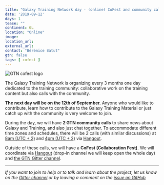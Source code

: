 ```yaml
---
title: "Galaxy Training Network day - (online) CoFest and community call"
date: '2019-09-12'
days: 1
tease: ""
continent: GL
location: "Online"
image: 
location_url:
external_url: 
contact: "Bérénice Batut"
gtn: false
tags: [ cofest ]
---
```


<img class="float-right" style="max-width: 500px;" src="/src/images/galaxy-logos/gtn-cofests.png" alt="GTN cofest logo"/>

The Galaxy Training Network is organizing every 3 months one day dedicated to the training community: collaborative work on the training content but also calls with the community.

**The next day will be on the 12th of September.** Anyone who would like to contribute, learn how to contribute to the Galaxy Training Material or just catch up with the community is very welcome to join.

During the day, we will have **2 GTN community calls** to share news about Galaxy and Training, and also just chat together.
To accommodate different time zones and schedules, there will be 2 calls (with similar discussions) at [8am (UTC + 2)](https://arewemeetingyet.com/Berlin/2019-09-12/08:00/GTN%20meeting) and [4pm (UTC + 2)](https://arewemeetingyet.com/Berlin/2019-09-12/16:00/GTN%20meeting) via [Hangout](https://hangouts.google.com/hangouts/_/calendar/Z2FsYXh5dW5pZnJlaWJ1cmdAZ21haWwuY29t.6nungcj20l9qh2uicb8h5ivpds).

Outside of these calls, we will have a **CoFest (Collaboration Fest)**. We will coordinate via [Hangout](https://hangouts.google.com/hangouts/_/calendar/Z2FsYXh5dW5pZnJlaWJ1cmdAZ21haWwuY29t.6nungcj20l9qh2uicb8h5ivpds) (drop-in channel we will keep open the whole day) and [the GTN Gitter channel](https://gitter.im/Galaxy-Training-Network/Lobby).

---

*If you want to join to help or to talk and learn about the project, let us know on the [Gitter channel](https://gitter.im/Galaxy-Training-Network/Lobby) or by leaving a comment on the [issue on GitHub](https://github.com/galaxyproject/training-material/issues/1491)*

